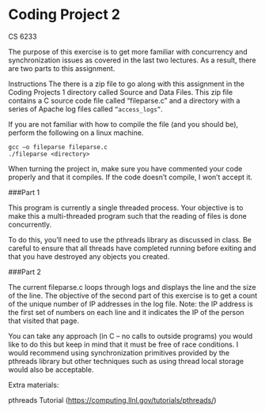 Coding Project 2
=================
CS 6233

The purpose of this exercise is to get more familiar with concurrency and synchronization issues as covered in the last two lectures. As a result, there are two parts to this assignment.

Instructions
The there is a zip file to go along with this assignment in the Coding Projects 1 directory called Source and Data Files. This zip file contains a C source code file called “fileparse.c” and a directory with a series of Apache log files called `“access_logs”`.

If you are not familiar with how to compile the file (and you should be), perform the following on a linux machine.

```
gcc –o fileparse fileparse.c
./fileparse <directory>
```

When turning the project in, make sure you have commented your code properly and that it compiles. If the code doesn’t compile, I won’t accept it.

###Part 1

This program is currently a single threaded process. Your objective is to make this a multi-threaded program such that the reading of files is done concurrently.

To do this, you’ll need to use the pthreads library as discussed in class. Be careful to ensure that all threads have completed running before exiting and that you have destroyed any objects you created.

###Part 2

The current fileparse.c loops through logs and displays the line and the size of the line. The objective of the second part of this exercise is to get a count of the unique number of IP addresses in the log file. Note: the IP address is the first set of numbers on each line and it indicates the IP of the person that visited that page.

You can take any approach (in C – no calls to outside programs) you would like to do this but keep in mind that it must be free of race conditions. I would recommend using synchronization primitives provided by the pthreads library but other techniques such as using thread local storage would also be acceptable.


Extra materials:

pthreads Tutorial (https://computing.llnl.gov/tutorials/pthreads/)

